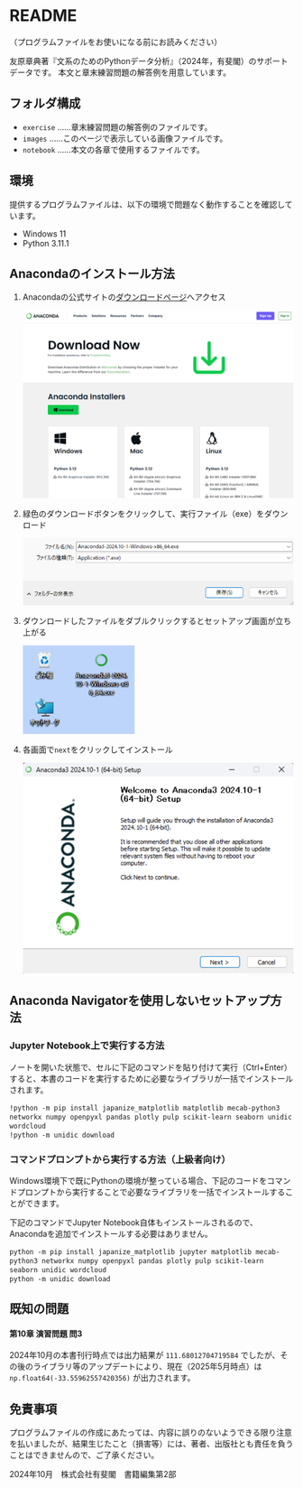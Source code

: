 # README

（プログラムファイルをお使いになる前にお読みください）

友原章典著『文系のためのPythonデータ分析』（2024年，有斐閣）のサポートデータです。
本文と章末練習問題の解答例を用意しています。

## フォルダ構成

- `exercise` ……章末練習問題の解答例のファイルです。
- `images` ……このページで表示している画像ファイルです。
- `notebook` ……本文の各章で使用するファイルです。

## 環境

提供するプログラムファイルは、以下の環境で問題なく動作することを確認しています。

- Windows 11
- Python 3.11.1

## Anacondaのインストール方法

1. Anacondaの公式サイトの[ダウンロードページ](https://www.anaconda.com/download/success)へアクセス

    ![alt text](images/anaconda1.png)

1. 緑色のダウンロードボタンをクリックして、実行ファイル（exe）をダウンロード

    ![alt text](images/anaconda2.png)

1. ダウンロードしたファイルをダブルクリックするとセットアップ画面が立ち上がる

    ![alt text](images/anaconda3.png)

1. 各画面で`next`をクリックしてインストール

    ![alt text](images/anaconda4.png)


## Anaconda Navigatorを使用しないセットアップ方法


### Jupyter Notebook上で実行する方法

ノートを開いた状態で、セルに下記のコマンドを貼り付けて実行（Ctrl+Enter）すると、本書のコードを実行するために必要なライブラリが一括でインストールされます。

```
!python -m pip install japanize_matplotlib matplotlib mecab-python3 networkx numpy openpyxl pandas plotly pulp scikit-learn seaborn unidic wordcloud
!python -m unidic download
```


### コマンドプロンプトから実行する方法（上級者向け）

Windows環境下で既にPythonの環境が整っている場合、下記のコードをコマンドプロンプトから実行することで必要なライブラリを一括でインストールすることができます。

下記のコマンドでJupyter Notebook自体もインストールされるので、Anacondaを追加でインストールする必要はありません。

```
python -m pip install japanize_matplotlib jupyter matplotlib mecab-python3 networkx numpy openpyxl pandas plotly pulp scikit-learn seaborn unidic wordcloud
python -m unidic download
```

## 既知の問題

#### 第10章 演習問題 問3

2024年10月の本書刊行時点では出力結果が `111.68012704719584` でしたが、その後のライブラリ等のアップデートにより、現在（2025年5月時点）は `np.float64(-33.55962557420356)` が出力されます。

## 免責事項

プログラムファイルの作成にあたっては、内容に誤りのないようできる限り注意を払いましたが、結果生じたこと（損害等）には、著者、出版社とも責任を負うことはできませんので、ご了承ください。

2024年10月　株式会社有斐閣　書籍編集第2部
